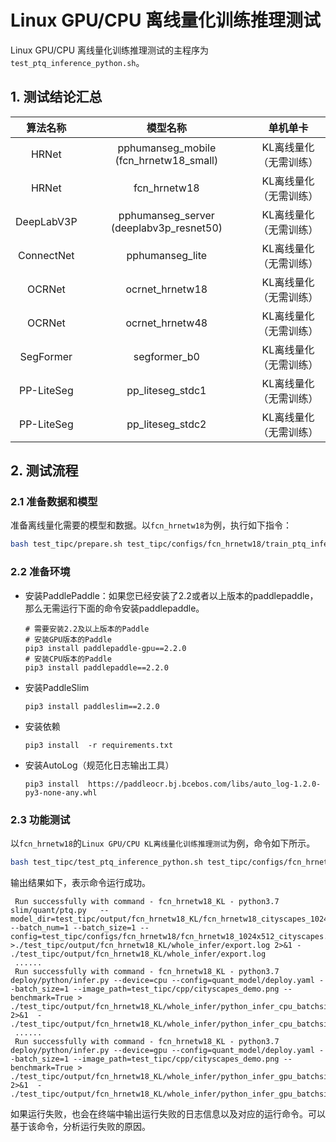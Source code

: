 # Linux GPU/CPU 离线量化训练推理测试

Linux GPU/CPU 离线量化训练推理测试的主程序为`test_ptq_inference_python.sh`。

## 1. 测试结论汇总

| 算法名称 | 模型名称 | 单机单卡 |
|  :----: |   :----:  |    :----:  |  
|  HRNet  | pphumanseg_mobile (fcn_hrnetw18_small) | KL离线量化（无需训练） |
|  HRNet  | fcn_hrnetw18 | KL离线量化（无需训练） |
|  DeepLabV3P  | pphumanseg_server (deeplabv3p_resnet50) | KL离线量化（无需训练） |
|  ConnectNet  | pphumanseg_lite | KL离线量化（无需训练） |
|  OCRNet  | ocrnet_hrnetw18 | KL离线量化（无需训练） |
|  OCRNet  | ocrnet_hrnetw48 | KL离线量化（无需训练） |
|  SegFormer  | segformer_b0 | KL离线量化（无需训练） |
|  PP-LiteSeg  | pp_liteseg_stdc1 | KL离线量化（无需训练） |
|  PP-LiteSeg  | pp_liteseg_stdc2 | KL离线量化（无需训练） |


## 2. 测试流程

### 2.1 准备数据和模型

准备离线量化需要的模型和数据。以`fcn_hrnetw18`为例，执行如下指令：

```bash
bash test_tipc/prepare.sh test_tipc/configs/fcn_hrnetw18/train_ptq_infer_python.txt whole_infer
```

### 2.2 准备环境


- 安装PaddlePaddle：如果您已经安装了2.2或者以上版本的paddlepaddle，那么无需运行下面的命令安装paddlepaddle。
    ```
    # 需要安装2.2及以上版本的Paddle
    # 安装GPU版本的Paddle
    pip3 install paddlepaddle-gpu==2.2.0
    # 安装CPU版本的Paddle
    pip3 install paddlepaddle==2.2.0
    ```
- 安装PaddleSlim
    ```
    pip3 install paddleslim==2.2.0
    ```
- 安装依赖
    ```
    pip3 install  -r requirements.txt
    ```
- 安装AutoLog（规范化日志输出工具）
    ```
    pip3 install  https://paddleocr.bj.bcebos.com/libs/auto_log-1.2.0-py3-none-any.whl
    ```


### 2.3 功能测试

以`fcn_hrnetw18`的`Linux GPU/CPU KL离线量化训练推理测试`为例，命令如下所示。

```bash
bash test_tipc/test_ptq_inference_python.sh test_tipc/configs/fcn_hrnetw18/train_ptq_infer_python.txt whole_infer
```

输出结果如下，表示命令运行成功。

```
 Run successfully with command - fcn_hrnetw18_KL - python3.7 slim/quant/ptq.py   --model_dir=test_tipc/output/fcn_hrnetw18_KL/fcn_hrnetw18_cityscapes_1024x512_80k --batch_num=1 --batch_size=1 --config=test_tipc/configs/fcn_hrnetw18/fcn_hrnetw18_1024x512_cityscapes.yml   >./test_tipc/output/fcn_hrnetw18_KL/whole_infer/export.log 2>&1 - ./test_tipc/output/fcn_hrnetw18_KL/whole_infer/export.log
 ......
 Run successfully with command - fcn_hrnetw18_KL - python3.7 deploy/python/infer.py --device=cpu --config=quant_model/deploy.yaml --batch_size=1 --image_path=test_tipc/cpp/cityscapes_demo.png --benchmark=True > ./test_tipc/output/fcn_hrnetw18_KL/whole_infer/python_infer_cpu_batchsize_1.log 2>&1  - ./test_tipc/output/fcn_hrnetw18_KL/whole_infer/python_infer_cpu_batchsize_1.log
 ......
 Run successfully with command - fcn_hrnetw18_KL - python3.7 deploy/python/infer.py --device=gpu --config=quant_model/deploy.yaml --batch_size=1 --image_path=test_tipc/cpp/cityscapes_demo.png --benchmark=True > ./test_tipc/output/fcn_hrnetw18_KL/whole_infer/python_infer_gpu_batchsize_1.log 2>&1  - ./test_tipc/output/fcn_hrnetw18_KL/whole_infer/python_infer_gpu_batchsize_1.log
```

如果运行失败，也会在终端中输出运行失败的日志信息以及对应的运行命令。可以基于该命令，分析运行失败的原因。
